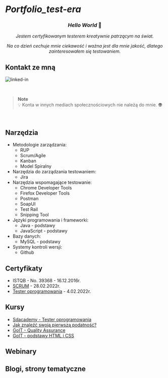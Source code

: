 # *Portfolio_test-era*

<div align="center">
  
  ### *Hello World* :wave:
  
</div>

<div align="center">
 
  *Jestem certyfikowanym testerem kreatywnie patrzącym na świat.*

  *Na co dzień cechuje mnie ciekawość i ważna jest dla mnie jakość, dlatego zainteresowałem się testowaniem.*
</div>




## Kontakt ze mną

[<img align="left" alt="linked-in" src="https://img.shields.io/badge/linkedin-%230077B5.svg?&style=for-the-badge&logo=linkedin&logoColor=white" />](https://www.linkedin.com/in/jarosław-jamróg-362210282) <br>

<br>

> **Note** <br>
> :bulb: Konta w innych mediach społecznościowych nie należą do mnie. :alien:

<br>

## Narzędzia

* Metodologie zarządzania:
  * RUP
  * Scrum/Agile
  * Kanban
  * Model Spiralny
* Narzędzia do zarządzania testowaniem:
  * Jira
* Narzędzia wspomagające testowanie:
  * Chrome Developer Tools
  * Firefox Developer Tools
  * Postman
  * SoapUI
  * Test Rail
  * Snipping Tool
* Języki programowania i frameworki:
  * Java - podstawy
  * JavaScript - podstawy
* Bazy danych:
  * MySQL - podstawy
* Systemy kontroli wersji:
  * Github


## Certyfikaty

* ISTQB - No. 39368 - 16.12.2016r.
* [SCRUM](https://app.diplomasafe.com/pl-PL/diploma/d8f322251c43873c8992acf45c4ec8faabcc5710d) - 28.02.2022r.
* [Tester oprogramowania](https://app.diplomasafe.com/pl-PL/diploma/d66bb877f52e1cb2c066385140d21387c56d77a2a) - 	4.02.2022r.

## Kursy

* [Sdacademy - Tester oprogramowania](https://sdacademy.pl/kursy/software-tester/)
* [Jak znaleźć swoją pierwszą podatność?](https://szkolasecurity.pl/pierwsza/)
* [GoIT - Quality Assurance](https://qa.m.goit.global/pl/?utm_source=ref&utm_medium=ref&utm_campaign=mar)
* [GoIT - podstawy HTML i CSS](https://m.goit.global/pl/?utm_source=google&utm_medium=cpc&utm_campaign=19908700535%7C146264932926%7C652920559856%7C%7Cgo-it&gad=1&gclid=Cj0KCQjw7uSkBhDGARIsAMCZNJv0jKHyaHdNsnWC4mJMAayfj7msPLBqbdXqZwSKEmfqtehHYWp6TN4aAhE2EALw_wcB&ga=1888222807.1647978669&first_name=Jaros%C5%82aw&phone=%2B48660393313&email=jamrogj%40o2.pl)

## Webinary



## Blogi, strony tematyczne



